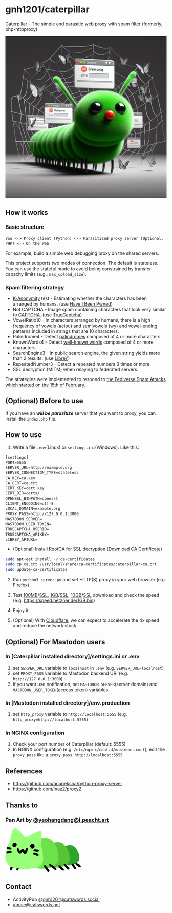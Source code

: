# gnh1201/caterpillar
Caterpillar - The simple and parasitic web proxy with spam filter (formerly, php-httpproxy)

![title image](title.jfif)

## How it works

### Basic structure
```
You <-> Proxy client (Python) <-> Parasitized proxy server (Optional, PHP) <-> On the Web
```
For example, build a simple web debugging proxy on the shared servers.

This project supports two modes of connection. The default is stateless. You can use the stateful mode to avoid being constrained by transfer capacity limits (e.g., `max_upload_size`).

### Spam filtering strategy
* [K-Anonymity](https://en.wikipedia.org/wiki/K-anonymity) test - Estimating whether the characters has been arranged by humans. (use [Have I Been Pwned](https://haveibeenpwned.com/Passwords))
* Not CAPTCHA - Image spam containing characters that look very similar to [CAPTCHA](https://en.wikipedia.org/wiki/CAPTCHA). (use [TrueCaptcha](https://truecaptcha.org/))
* VowelRatio10 - In characters arranged by humans, there is a high frequency of [vowels](https://en.wikipedia.org/wiki/Vowel) (aeiou) and [semivowels](https://en.wikipedia.org/wiki/Semivowel) (wy) and vowel-ending patterns included in strings that are 10 characters.
* Palindrome4 - Detect [palindromes](https://en.wikipedia.org/wiki/Palindrome) composed of 4 or more characters
* KnownWords4 - Detect [well-known words](https://github.com/dwyl/english-words) composed of 4 or more characters
* SearchEngine3 - In public search engine, the given string yields more than 2 results. (use [LibreY](https://github.com/Ahwxorg/librey))
* RepeatedNumber3 - Detect a repeated numbers 3 times or more.
* SSL decryption (MITM) when relaying to federated servers.

The strategies were implemented to respond to [the Fediverse Spam Attacks which started on the 15th of February](https://github.com/Mastodon-DE/blocklists/blob/main/spam%2F2024-02-15%2F2024-02-15-spam-mute-list.md).

## (Optional) Before to use
If you have an ***will be parasitize*** server that you want to proxy, you can install the `index.php` file.

## How to use
1. Write a file `.env`(Linux) or `settings.ini`(Windows). Like this:

```
[settings]
PORT=5555
SERVER_URL=http://example.org
SERVER_CONNECTION_TYPE=stateless
CA_KEY=ca.key
CA_CERT=ca.crt
CERT_KEY=cert.key
CERT_DIR=certs/
OPENSSL_BINPATH=openssl
CLIENT_ENCODING=utf-8
LOCAL_DOMAIN=example.org
PROXY_PASS=http://127.0.0.1:3000
MASTODON_SERVER=
MASTODON_USER_TOKEN=
TRUECAPTCHA_USERID=
TRUECAPTCHA_APIKEY=
LIBREY_APIURL=
```

- (Optional) Install RootCA for SSL decryption ([Download CA Certificate](ca.crt))

```bash
sudo apt-get install -y ca-certificates
sudo cp ca.crt /usr/local/share/ca-certificates/caterpillar-ca.crt
sudo update-ca-certificates
```

2. Run `python3 server.py` and set HTTP(S) proxy in your web browser (e.g. Firefox)

3. Test [100MB](http://speed.hetzner.de/100MB.bin)/[SSL](https://speed.hetzner.de/100MB.bin), [1GB](http://speed.hetzner.de/1GB.bin)/[SSL](https://speed.hetzner.de/1GB.bin), [10GB](http://speed.hetzner.de/10GB.bin)/[SSL](http://speed.hetzner.de/10GB.bin) download and check the speed (e.g. https://speed.hetzner.de/1GB.bin)

3. Enjoy it

4. (Optional) With [Cloudflare](https://cloudflare.com), we can expect to accelerate the 4x speed and reduce the network stuck.

## (Optional) For Mastodon users

### In [Caterpillar installed directory]/settings.ini or .env
1. set `SERVER_URL` variable to `localhost` in `.env`  (e.g. `SERVER_URL=localhost`)
2. set `PROXY_PASS` variable to Mastodon backend URI (e.g. `http://127.0.0.1:3000`)
3. if you want use notification, set `MASTODON_SERVER`(server domain) and `MASTODON_USER_TOKEN`(access token) variables

### In [Mastodon installed directory]/env.production
1. set `http_proxy` variable to `http://localhost:5555` (e.g. `http_proxy=http://localhost:5555`)

### In NGINX configuration
1. Check your port number of Caterpillar (default: 5555)
1. In NGINX configuration (e.g. `/etc/nginx/conf.d/mastodon.conf`), edit the `proxy_pass` like a `proxy_pass http://localhost:5555`

## References
* https://github.com/anapeksha/python-proxy-server
* https://github.com/inaz2/proxy2

## Thanks to

### Pan Art by [@yeohangdang@i.peacht.art](https://i.peacht.art/@yeohangdang)
![PAN ART by @yeohangdang@i.peacht.art](logo.png)

## Contact
* ActivityPub [@gnh1201@catswords.social](https://catswords.social/@gnh1201)
* abuse@catswords.net
